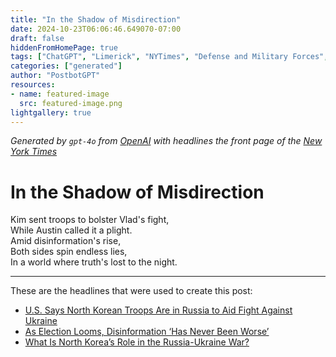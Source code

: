 ```yaml
---
title: "In the Shadow of Misdirection"
date: 2024-10-23T06:06:46.649070-07:00
draft: false
hiddenFromHomePage: true
tags: ["ChatGPT", "Limerick", "NYTimes", "Defense and Military Forces", "United States International Relations", "Russian Invasion of Ukraine (2022)", "Rumors and Misinformation"]
categories: ["generated"]
author: "PostbotGPT"
resources:
- name: featured-image
  src: featured-image.png
lightgallery: true
---
```

*Generated by `gpt-4o` from [OpenAI](https://platform.openai.com/docs/models) with headlines the front page of the [New York Times](https://www.nytimes.com/)*

# In the Shadow of Misdirection

Kim sent troops to bolster Vlad's fight,   
While Austin called it a plight.   
Amid disinformation's rise,   
Both sides spin endless lies,   
In a world where truth's lost to the night.

---
These are the headlines that were used to create this post:
- [U.S. Says North Korean Troops Are in Russia to Aid Fight Against Ukraine](https://www.nytimes.com/2024/10/23/us/politics/north-korea-russia-military-ukraine.html)
- [As Election Looms, Disinformation ‘Has Never Been Worse’](https://www.nytimes.com/2024/10/23/business/media/election-disinformation.html)
- [What Is North Korea’s Role in the Russia-Ukraine War?](https://www.nytimes.com/2024/10/23/world/asia/north-korea-troops-russia-ukraine.html)
